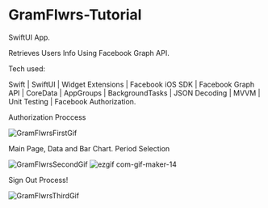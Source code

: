 # GramFlwrs-Tutorial
 SwiftUI App. 
 
 Retrieves Users Info Using Facebook Graph API.
 
 Tech used: 
 
 Swift | SwiftUI | Widget Extensions | Facebook iOS SDK | Facebook Graph API | CoreData | AppGroups | BackgroundTasks | JSON Decoding | MVVM | Unit Testing | Facebook Authorization.
 
 Authorization Proccess

![GramFlwrsFirstGif](https://user-images.githubusercontent.com/36818367/209585328-d8a92396-3161-45d8-8cf5-ee99da537de7.gif)

Main Page, Data and Bar Chart. Period Selection

![GramFlwrsSecondGif](https://user-images.githubusercontent.com/36818367/209585332-7a0dbf2f-cd47-450a-8598-a750d871181c.gif) ![ezgif com-gif-maker-14](https://user-images.githubusercontent.com/36818367/210756593-2a7dcc52-5ba0-40a4-867c-8d345f0c0072.gif)

Sign Out Process!

![GramFlwrsThirdGif](https://user-images.githubusercontent.com/36818367/209585390-8227cc00-8c52-4665-a822-eafd9f46e8fb.gif)
